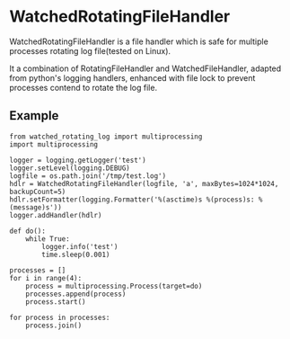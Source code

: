 WatchedRotatingFileHandler
==========================

WatchedRotatingFileHandler is a file handler which is safe for multiple processes rotating log file(tested on Linux). 

It a combination of RotatingFileHandler and WatchedFileHandler, adapted from python's logging handlers, enhanced with file lock to prevent processes contend to rotate the log file.

Example
-------

    from watched_rotating_log import multiprocessing
    import multiprocessing

    logger = logging.getLogger('test')
    logger.setLevel(logging.DEBUG)
    logfile = os.path.join('/tmp/test.log')
    hdlr = WatchedRotatingFileHandler(logfile, 'a', maxBytes=1024*1024, backupCount=5)
    hdlr.setFormatter(logging.Formatter('%(asctime)s %(process)s: %(message)s'))
    logger.addHandler(hdlr)

    def do():
        while True:
            logger.info('test')
            time.sleep(0.001)

    processes = []
    for i in range(4):
        process = multiprocessing.Process(target=do)
        processes.append(process)
        process.start()

    for process in processes:
        process.join()

